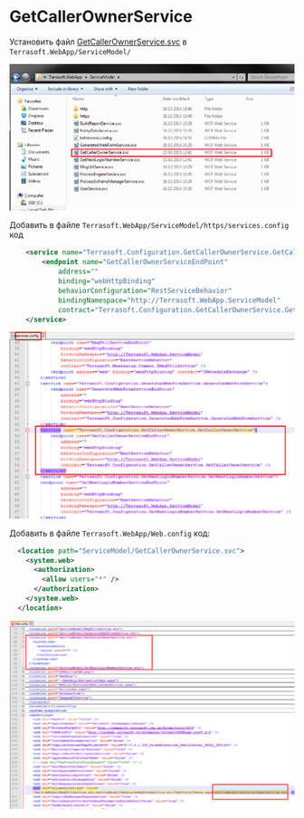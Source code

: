 # GetCallerOwnerService

Установить файл [GetCallerOwnerService.svc](GetCallerOwnerService.svc) в `Terrasoft.WebApp/ServiceModel/`

![GetCallerOwnerService.svc](img/1.png)

Добавить в файле `Terrasoft.WebApp/ServiceModel/https/services.config` код

```XML
	<service name="Terrasoft.Configuration.GetCallerOwnerService.GetCallerOwnerService">
		<endpoint name="GetCallerOwnerServiceEndPoint"
			address="" 
			binding="webHttpBinding"
			behaviorConfiguration="RestServiceBehavior"
			bindingNamespace="http://Terrasoft.WebApp.ServiceModel"
			contract="Terrasoft.Configuration.GetCallerOwnerService.GetCallerOwnerService" />
	</service>
```

![services.config](img/2.png)

Добавить в файле `Terrasoft.WebApp/Web.config` код:

```XML
  <location path="ServiceModel/GetCallerOwnerService.svc">
    <system.web>
      <authorization>
        <allow users="*" />
      </authorization>
    </system.web>
  </location>
```

![Web.config](img/3.png)
   

